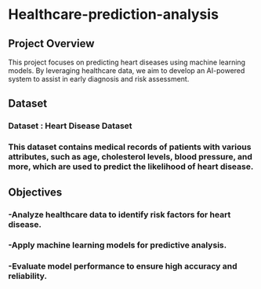 # Healthcare-prediction-analysis
## Project Overview
This project focuses on predicting heart diseases using machine learning models. By leveraging healthcare data, we aim to develop an AI-powered system to assist in early diagnosis and risk assessment.
## Dataset
### Dataset : Heart Disease Dataset
### This dataset contains medical records of patients with various attributes, such as age, cholesterol levels, blood pressure, and more, which are used to predict the likelihood of heart disease.
## Objectives
### -Analyze healthcare data to identify risk factors for heart disease.
### -Apply machine learning models for predictive analysis.
### -Evaluate model performance to ensure high accuracy and reliability.
